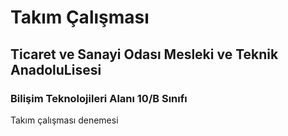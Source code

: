 # Takım Çalışması
## Ticaret ve Sanayi Odası Mesleki ve Teknik AnadoluLisesi
### Bilişim Teknolojileri Alanı 10/B Sınıfı
Takım çalışması denemesi
